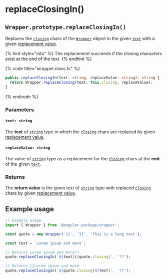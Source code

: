 # replaceClosingIn()

## `Wrapper.prototype.replaceClosingIn()`

Replaces the [`closing`](../../../wrap/accessors/closing.md) chars of the [`Wrapper`](../../overview.md) object in the given [`text`](replaceclosingin.md#text-string) with a given [replacement value](replaceclosingin.md#replacevalue-string).

{% hint style="info" %}
The replacement succeeds if the closing characters exist at the end of the text.
{% endhint %}

{% code title="wrapper.class.ts" %}
```typescript
public replaceClosingIn(text: string, replaceValue: string): string {
  return Wrapper.replaceClosing(text, this.closing, replaceValue);
}
```
{% endcode %}

### Parameters

#### `text: string`

The **text** of [`string`](https://developer.mozilla.org/en-US/docs/Web/JavaScript/Reference/Global\_Objects/String) type in which the [`closing`](../../../wrap/accessors/closing.md) chars are replaced by given [replacement value](replaceclosingin.md#replacevalue-string).

#### `replaceValue: string`

The value of [`string`](https://developer.mozilla.org/en-US/docs/Web/JavaScript/Reference/Global\_Objects/String) type as a replacement for the [`closing`](../../../wrap/accessors/closing.md) chars at the **end** of the given [`text`](replaceclosingin.md#text-string).

### Returns

The **return value** is the given text of [`string`](https://developer.mozilla.org/en-US/docs/Web/JavaScript/Reference/Global\_Objects/String) type with replaced [`closing`](../../../wrap/accessors/closing.md) chars by given [replacement value](replaceclosingin.md#replacevalue-string).

## Example usage

```typescript
// Example usage.
import { Wrapper } from '@angular-package/wrapper';

const quote = new Wrapper('{{', '}}', 'This is a long text');

const text = `Lorem ipsum and more`;

// Returns Lorem ipsum and more??.
quote.replaceClosingIn(`${text}${quote.closing}`, '??');

// Returns }}Lorem ipsum and more.
quote.replaceClosingIn(`${quote.closing}${text}`, '??');
```
